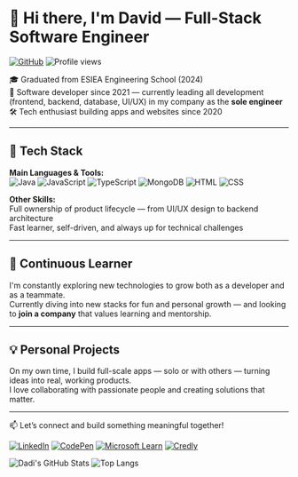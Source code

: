 # 👋 Hi there, I'm David — Full-Stack Software Engineer
  [![GitHub](https://img.shields.io/badge/GitHub-DadiGang-black?logo=github)](https://github.com/DadiGang-1/) 
  ![Profile views](https://komarev.com/ghpvc/?username=DadiGang&label=Profile%20views&color=0e75b6&style=flat)


🎓 Graduated from ESIEA Engineering School (2024)  
💼 Software developer since 2021 — currently leading all development (frontend, backend, database, UI/UX) in my company as the **sole engineer**  
🛠️ Tech enthusiast building apps and websites since 2020

---

## 🚀 Tech Stack

**Main Languages & Tools:**  
![Java](https://img.shields.io/badge/Java-ED8B00?style=for-the-badge&logo=java&logoColor=white)
![JavaScript](https://img.shields.io/badge/JavaScript-F7DF1E?style=for-the-badge&logo=javascript&logoColor=black)
![TypeScript](https://img.shields.io/badge/TypeScript-3178C6?style=for-the-badge&logo=typescript&logoColor=white)
![MongoDB](https://img.shields.io/badge/MongoDB-4EA94B?style=for-the-badge&logo=mongodb&logoColor=white)
![HTML](https://img.shields.io/badge/HTML5-E34F26?style=for-the-badge&logo=html5&logoColor=white)
![CSS](https://img.shields.io/badge/CSS3-1572B6?style=for-the-badge&logo=css3&logoColor=white)
<!--Java · JavaScript · TypeScript · HTML · CSS · MongoDB  -->

**Other Skills:**  
Full ownership of product lifecycle — from UI/UX design to backend architecture  
Fast learner, self-driven, and always up for technical challenges

---

## 🧠 Continuous Learner

I'm constantly exploring new technologies to grow both as a developer and as a teammate.  
Currently diving into new stacks for fun and personal growth — and looking to **join a company** that values learning and mentorship.

---

## 💡 Personal Projects

On my own time, I build full-scale apps — solo or with others — turning ideas into real, working products.  
I love collaborating with passionate people and creating solutions that matter.

---

📫 Let’s connect and build something meaningful together!

[![LinkedIn](https://img.shields.io/badge/LinkedIn-0077B5?style=for-the-badge&logo=linkedin&logoColor=white)](https://www.linkedin.com/in/david-tomas-/)
[![CodePen](https://img.shields.io/badge/CodePen-000000?style=for-the-badge&logo=codepen&logoColor=white)](https://codepen.io/DadiGang-1)
[![Microsoft Learn](https://img.shields.io/badge/Microsoft_Learn-258ffa?style=for-the-badge&logo=microsoft&logoColor=white)](https://learn.microsoft.com/en-us/users/davidtomas-1034/)
[![Credly](https://img.shields.io/badge/Credly-FF6C2C?style=for-the-badge&logo=credly&logoColor=white)](https://www.credly.com/users/david-tomas.8347b84a)



![Dadi's GitHub Stats](https://github-readme-stats.vercel.app/api?username=DadiGang-1&show_icons=true&theme=radical)
![Top Langs](https://github-readme-stats.vercel.app/api/top-langs/?username=DadiGang-1&layout=compact&theme=radical)
<!--
**DadiGang-1/DadiGang-1** is a ✨ _special_ ✨ repository because its `README.md` (this file) appears on your GitHub profile.

Here are some ideas to get you started:
## Hi there 👋, I'm David
### A passionate **Software Engineer** from France


- 🔭 I’m currently working on ...
- 🌱 I’m currently learning ...
- 👯 I’m looking to collaborate on ...
- 🤔 I’m looking for help with ...
- 💬 Ask me about ...
- 📫 How to reach me: ...
- 😄 Pronouns: ...
- ⚡ Fun fact: ...

### Connect with me:
-
-
-
-
-
-->
